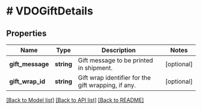 # # VDOGiftDetails

## Properties

Name | Type | Description | Notes
------------ | ------------- | ------------- | -------------
**gift_message** | **string** | Gift message to be printed in shipment. | [optional]
**gift_wrap_id** | **string** | Gift wrap identifier for the gift wrapping, if any. | [optional]

[[Back to Model list]](../../README.md#models) [[Back to API list]](../../README.md#endpoints) [[Back to README]](../../README.md)
